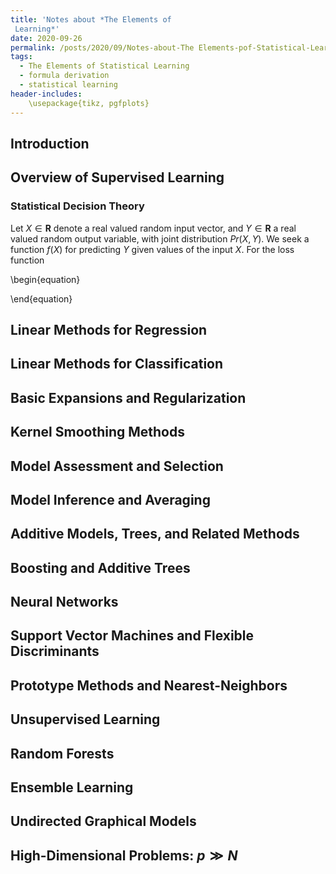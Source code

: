 ```yaml
---
title: 'Notes about *The Elements of 
 Learning*'
date: 2020-09-26
permalink: /posts/2020/09/Notes-about-The Elements-pof-Statistical-Learning/
tags:
  - The Elements of Statistical Learning
  - formula derivation
  - statistical learning
header-includes:
    \usepackage{tikz, pgfplots}
---
```


## Introduction

## Overview of Supervised Learning

### Statistical Decision Theory

Let $X \in \boldsymbol{R}$ denote a real valued random input vector, and $Y \in \boldsymbol{R}$ a real valued random output variable, with joint distribution $Pr(X, Y)$. We seek a function $f(X)$ for predicting $Y$ given values of the input $X$. For the loss function 

\begin{equation}

\end{equation}

## Linear Methods for Regression

## Linear Methods for Classification

## Basic Expansions and Regularization

## Kernel Smoothing Methods

## Model Assessment and Selection

## Model Inference and Averaging

## Additive Models, Trees, and Related Methods

## Boosting and Additive Trees

## Neural Networks

## Support Vector Machines and Flexible Discriminants

## Prototype Methods and Nearest-Neighbors

## Unsupervised Learning

## Random Forests

## Ensemble Learning

## Undirected Graphical Models

## High-Dimensional Problems: $p \gg N$